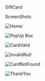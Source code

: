 GiftCard

ScreenShots

![Home](https://github.com/marikarthik01/Gift_card/assets/96297824/d9f206f2-271d-4867-8d23-e31432c6739f)

![PopUp Box](https://github.com/marikarthik01/Gift_card/assets/96297824/b5081f84-5d46-41e6-b7d9-f192d03d9097)

![CardValid](https://github.com/marikarthik01/Gift_card/assets/96297824/12e7faa6-477e-465c-99a9-9447894c29e3)

![InvalidNull](https://github.com/marikarthik01/Gift_card/assets/96297824/e7fc9a4d-8c36-40c9-9923-cb0a9ca44c27)

![CardNotFound](https://github.com/marikarthik01/Gift_card/assets/96297824/7befd813-848b-4da9-9b7d-632c3f45ed70)

![ThankYou](https://github.com/marikarthik01/Gift_card/assets/96297824/38f73a97-4a6e-40b6-94b1-bfe30210b201)
